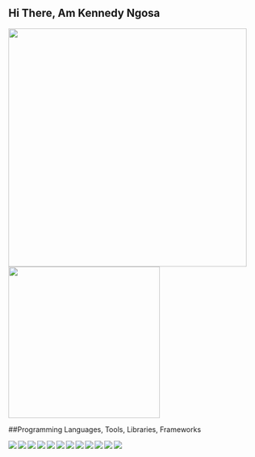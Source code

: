 ## Hi There, Am Kennedy Ngosa

<img align="left" width="472" src="https://github-readme-stats.vercel.app/api?username=kennedyng&show_icons=true&theme=radical&title_color=#2196f3" />


<img  width="300" src="https://github-readme-stats.vercel.app/api/top-langs/?username=kennedyng&layout=donut" />


##Programming Languages, Tools, Libraries, Frameworks

<img align="left"  src="https://img.shields.io/badge/node.js-6DA55F?style=for-the-badge&logo=node.js&logoColor=white" />
<img align="left"  src="https://img.shields.io/badge/c++-%2300599C.svg?style=for-the-badge&logo=c%2B%2B&logoColor=white" />


<img align="left"  src="https://img.shields.io/badge/-GraphQL-E10098?style=for-the-badge&logo=graphql&logoColor=white" />
<img align="left"  src="https://img.shields.io/badge/html5-%23E34F26.svg?style=for-the-badge&logo=html5&logoColor=white" />
<img align="left"  src="https://img.shields.io/badge/javascript-%23323330.svg?style=for-the-badge&logo=javascript&logoColor=%23F7DF1E" />


<img align="left"  src="https://img.shields.io/badge/python-3670A0?style=for-the-badge&logo=python&logoColor=ffdd54" />
<img align="left"  src="https://img.shields.io/badge/javascript-%23323330.svg?style=for-the-badge&logo=javascript&logoColor=%23F7DF1E" />
<img align="left"  src="https://img.shields.io/badge/tailwindcss-%2338B2AC.svg?style=for-the-badge&logo=tailwind-css&logoColor=white" />

<img align="left"   src="https://img.shields.io/badge/Socket.io-black?style=for-the-badge&logo=socket.io&badgeColor=010101" />









<img align="left"  src="https://img.shields.io/badge/react-%2320232a.svg?style=for-the-badge&logo=react&logoColor=%2361DAFB" />
<img align="left"  src="https://img.shields.io/badge/express.js-%23404d59.svg?style=for-the-badge&logo=express&logoColor=%2361DAFB" />
<img align="left"  src="
https://img.shields.io/badge/-Hackerrank-2EC866?style=for-the-badge&logo=HackerRank&logoColor=white" />
